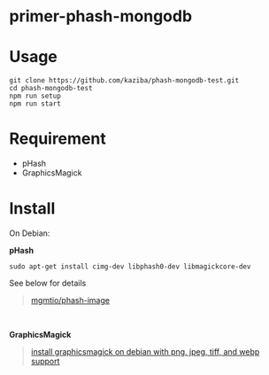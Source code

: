 primer-phash-mongodb
======

# Usage

    git clone https://github.com/kaziba/phash-mongodb-test.git
    cd phash-mongodb-test
    npm run setup
    npm run start

# Requirement

- pHash
- GraphicsMagick

# Install

On Debian:

**pHash**

    sudo apt-get install cimg-dev libphash0-dev libmagickcore-dev

See below for details

> <a href="https://github.com/mgmtio/phash-image" target="_blank">mgmtio/phash-image</a>

<br>

**GraphicsMagick**

> <a href="https://gist.github.com/genediazjr/6e4c9ba55d30806b370b#file-debian-graphicsmagick-sh-L57" target="_blank">install graphicsmagick on debian with png, jpeg, tiff, and webp support</a>
